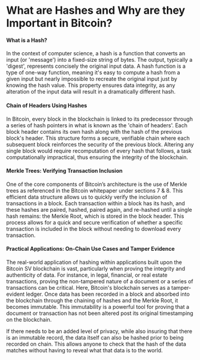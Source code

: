# What are Hashes and Why are they Important in Bitcoin?

#### What is a Hash?

In the context of computer science, a hash is a function that converts an input (or 'message') into a fixed-size string of bytes. The output, typically a 'digest', represents concisely the original input data. A hash function is a type of one-way function, meaning it's easy to compute a hash from a given input but nearly impossible to recreate the original input just by knowing the hash value. This property ensures data integrity, as any alteration of the input data will result in a dramatically different hash.

#### Chain of Headers Using Hashes

In Bitcoin, every block in the blockchain is linked to its predecessor through a series of hash pointers in what is known as the 'chain of headers'. Each block header contains its own hash along with the hash of the previous block's header. This structure forms a secure, verifiable chain where each subsequent block reinforces the security of the previous block. Altering any single block would require recomputation of every hash that follows, a task computationally impractical, thus ensuring the integrity of the blockchain.

#### Merkle Trees: Verifying Transaction Inclusion

One of the core components of Bitcoin’s architecture is the use of Merkle trees as referenced in the Bitcoin whitepaper under sections 7 & 8. This efficient data structure allows us to quickly verify the inclusion of transactions in a block. Each transaction within a block has its hash, and these hashes are paired, hashed, paired again, and re-hashed until a single hash remains: the Merkle Root, which is stored in the block header. This process allows for a quick and secure verification of whether a specific transaction is included in the block without needing to download every transaction.

#### Practical Applications: On-Chain Use Cases and Tamper Evidence

The real-world application of hashing within applications built upon the Bitcoin SV blockchain is vast, particularly when proving the integrity and authenticity of data. For instance, in legal, financial, or real estate transactions, proving the non-tampered nature of a document or a series of transactions can be critical. Here, Bitcoin's blockchain serves as a tamper-evident ledger. Once data has been recorded in a block and absorbed into the blockchain through the chaining of hashes and the Merkle Root, it becomes immutable. This immutability is a powerful tool for proving that a document or transaction has not been altered post its original timestamping on the blockchain. 

If there needs to be an added level of privacy, while also insuring that there is an immutable record, the data itself can also be hashed prior to being recorded on chain. This allows anyone to check that the hash of the data matches without having to reveal what that data is to the world.